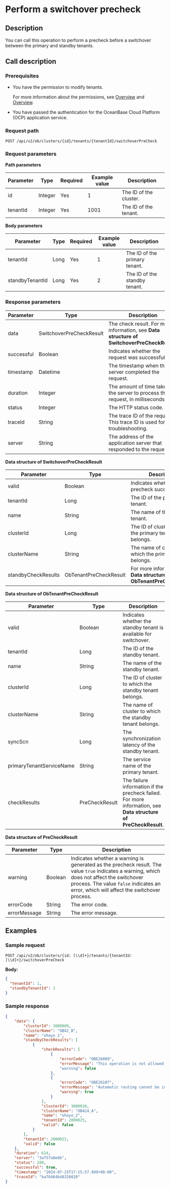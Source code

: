 ﻿# Perform a switchover precheck

## Description

You can call this operation to perform a precheck before a switchover between the primary and standby tenants.

## Call description

### Prerequisites

* You have the permission to modify tenants.

    For more information about the permissions, see [Overview](../../../1600.system-management-features/200.manage-users/200.manage-a-role/100.roles-overview.md) and [Overview](../../../1600.system-management-features/200.manage-users/100.manage-a-user/100.users-overview.md).

* You have passed the authentication for the OceanBase Cloud Platform (OCP) application service.

### Request path

`POST /api/v2/ob/clusters/{id}/tenants/{tenantId}/switchoverPreCheck`

### Request parameters

**Path parameters**

|  Parameter  |  Type  |  Required  |  Example value  |  Description  |
|------|---------|------|--------|-----------------|
|  id        |  Integer  |  Yes    | 1   | The ID of the cluster. |
|  tenantId  |  Integer  |  Yes    |  1001    | The ID of the tenant. |

**Body parameters**

|  Parameter  |  Type  |  Required  |  Example value  |  Description  |
|-------|--------|---------|---------|---------|
| tenantId  |  Long  |  Yes  |  1  | The ID of the primary tenant. |
| standbyTenantId | Long | Yes | 2 | The ID of the standby tenant. |

### Response parameters

|  Parameter  |  Type  |  Description  |
|---------|---------|---------|
|  data        |  SwitchoverPreCheckResult  | The check result. For more information, see **Data structure of SwitchoverPreCheckResult**. |
|   successful   |  Boolean | Indicates whether the request was successful.  |
|   timestamp  |   Datetime   | The timestamp when the server completed the request.  |
| duration | Integer | The amount of time taken by the server to process the request, in milliseconds.  |
| status | Integer | The HTTP status code.  |
| traceId | String | The trace ID of the request. This trace ID is used for troubleshooting.  |
| server | String | The address of the application server that responded to the request.  |

**Data structure of SwitchoverPreCheckResult**

|  Parameter  |  Type  |  Description  |
|-----------|---------|------------|
| valid               | Boolean | Indicates whether the precheck succeeded. |
| tenantId            | Long    | The ID of the primary tenant. |
| name                | String  | The name of the primary tenant. |
| clusterId           | Long    | The ID of cluster to which the primary tenant belongs. |
| clusterName         | String  | The name of cluster to which the primary tenant belongs. |
| standbyCheckResults | ObTenantPreCheckResult    | For more information, see **Data structure of ObTenantPreCheckResult**. |

**Data structure of ObTenantPreCheckResult**

|  Parameter  |  Type  |  Description  |
|--------------------------|---------------------|-----------|
| valid                    | Boolean             | Indicates whether the standby tenant is available for switchover. |
| tenantId    | Long      | The ID of the standby tenant. |
| name                | String  | The name of the standby tenant. |
| clusterId           | Long    | The ID of cluster to which the standby tenant belongs. |
| clusterName         | String  | The name of cluster to which the standby tenant belongs. |
| syncScn                  | Long                | The synchronization latency of the standby tenant. |
| primaryTenantServiceName | String              | The service name of the primary tenant. |
| checkResults             | PreCheckResult      | The failure information if the precheck failed. For more information, see **Data structure of PreCheckResult**. |

**Data structure of PreCheckResult**

|  Parameter  |  Type  |  Description  |
|--------------|---------|-----------|
| warning      | Boolean | Indicates whether a warning is generated as the precheck result. The value `true` indicates a warning, which does not affect the switchover process. The value `false` indicates an error, which will affect the switchover process. |
| errorCode    | String  | The error code. |
| errorMessage | String  | The error message. |

## Examples

### Sample request

`POST /api/v2/ob/clusters/{id: [\\d]+}/tenants/{tenantId: [\\d]+}/switchoverPreCheck`

**Body:**

```json
{
  "tenantId": 1,
  "standbyTenantId": 2
}
```

### Sample response

```json
{
    "data": {
        "clusterId": 3000009,
        "clusterName": "OB42_B",
        "name": "ohayo_1",
        "standbyCheckResults": [
            {
                "checkResults": [
                    {
                        "errorCode": "OBE26009",
                        "errorMessage": "This operation is not allowed because the log synchronization latency of the ohayo_2 tenant is 14,883,430 ms, which exceeds 10,000 ms."
                        "warning": false
                    },
                    {
                        "errorCode": "OBE26107",
                        "errorMessage": "Automatic routing cannot be implemented after the switchover because the clusters of the primary and standby tenants are not associated with the same OBProxy cluster.",
                        "warning": true
                    }
                ],
                "clusterId": 3000010,
                "clusterName": "OB424_A",
                "name": "ohayo_2",
                "tenantId": 2000025,
                "valid": false
            }
        ],
        "tenantId": 2000022,
        "valid": false
    },
    "duration": 624,
    "server": "3af57a8e6b",
    "status": 200,
    "successful": true,
    "timestamp": "2024-07-23T17:15:57.809+08:00",
    "traceId": "ba76464b48326028"
}
```
